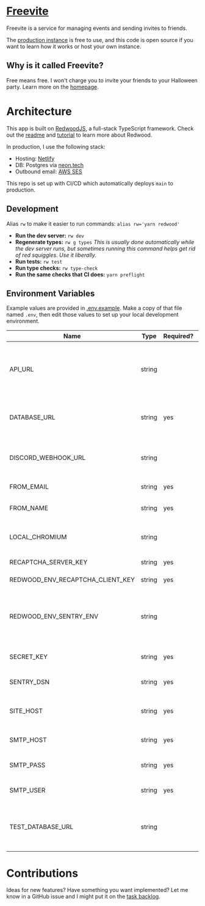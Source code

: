 # [Freevite](https://freevite.app)

Freevite is a service for managing events and sending invites to friends.

The [production instance](https://freevite.app) is free to use, and this code is open source if you want to learn how it works or host your own instance.

## Why is it called Freevite?

Free means free. I won't charge you to invite your friends to your Halloween party. Learn more on the [homepage](https://freevite.app).

# Architecture

This app is built on [RedwoodJS](https://redwoodjs.com/), a full-stack TypeScript framework. Check out the [readme](https://github.com/redwoodjs/redwood/blob/main/README.md) and [tutorial](https://docs.redwoodjs.com/docs/tutorial) to learn more about Redwood.

In production, I use the following stack:

- Hosting: [Netlify](https://www.netlify.com/)
- DB: Postgres via [neon.tech](https://neon.tech/)
- Outbound email: [AWS SES](https://aws.amazon.com/ses/)

This repo is set up with CI/CD which automatically deploys `main` to production.

## Development

Alias `rw` to make it easier to run commands: `alias rw='yarn redwood'`

- **Run the dev server:** `rw dev`
- **Regenerate types:** `rw g types`
  _This is usually done automatically while the dev server runs, but sometimes running this command helps get rid of red squiggles. Use it liberally._
- **Run tests:** `rw test`
- **Run type checks:** `rw type-check`
- **Run the same checks that CI does:** `yarn preflight`

## Environment Variables

Example values are provided in [.env.example](.env.example). Make a copy of that file named `.env`, then edit those values to set up your local development environment.

| Name                             | Type   | Required? | Description                                                                                                                                |
| -------------------------------- | ------ | --------- | ------------------------------------------------------------------------------------------------------------------------------------------ |
| API_URL                          | string |           | URL to the API server. When running locally, this should be `/.redwood/functions`. `redwood.toml` sets this to the Netlify value if unset. |
| DATABASE_URL                     | string | yes       | The DB connection string which includes protocol, username, password, port, DB name, and options                                           |
| DISCORD_WEBHOOK_URL              | string |           | If provided, send notifications for server events to this Discord channel via webhook                                                      |
| FROM_EMAIL                       | string | yes       | The “from” address on outgoing emails                                                                                                      |
| FROM_NAME                        | string | yes       | The human-readable “from” name on outgoing emails                                                                                          |
| LOCAL_CHROMIUM                   | string |           | Path to the Chromium binary, used to generate Open Graph event preview images                                                              |
| RECAPTCHA_SERVER_KEY             | string | yes       | [ReCAPTCHA](https://www.google.com/recaptcha) site key for the backend                                                                     |
| REDWOOD_ENV_RECAPTCHA_CLIENT_KEY | string | yes       | [ReCAPTCHA](https://www.google.com/recaptcha) site key for the frontend                                                                    |
| REDWOOD_ENV_SENTRY_ENV           | string |           | Custom name reported for the environment for frontend Sentry errors. If unset, defaults to `process.env.NODE_ENV`.                         |
| SECRET_KEY                       | string | yes       | An opaque value used to sign data stored on a client                                                                                       |
| SENTRY_DSN                       | string | yes       | DSN URL for your Sentry project, where errors are reported                                                                                 |
| SITE_HOST                        | string | yes       | The hostname of your Freevite instance, used in absolute URLs (e.g. email content)                                                         |
| SMTP_HOST                        | string | yes       | Hostname for your SMTP outgoing mail server                                                                                                |
| SMTP_PASS                        | string | yes       | Password for your SMTP outgoing mail server                                                                                                |
| SMTP_USER                        | string | yes       | Username for your SMTP outgoing mail server                                                                                                |
| TEST_DATABASE_URL                | string |           | The connection string for the DB instance used when running tests. If not provided, defaults to `./.redwood/test.db`.                      |

# Contributions

Ideas for new features? Have something you want implemented? Let me know in a GitHub issue and I might put it on the [task backlog](NOTES.md).
